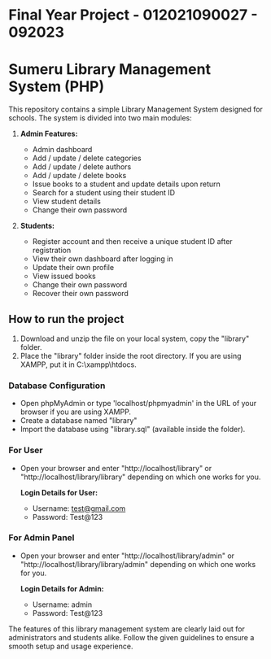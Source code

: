 # Final Year Project - 012021090027 - 092023

# Sumeru Library Management System (PHP)

This repository contains a simple Library Management System designed for schools. The system is divided into two main modules:

1. **Admin Features:**
   
    - Admin dashboard
    - Add / update / delete categories
    - Add / update / delete authors
    - Add / update / delete books
    - Issue books to a student and update details upon return
    - Search for a student using their student ID
    - View student details
    - Change their own password

2. **Students:**
   
    - Register account and then receive a unique student ID after registration
    - View their own dashboard after logging in
    - Update their own profile
    - View issued books
    - Change their own password
    - Recover their own password

## How to run the project

1. Download and unzip the file on your local system, copy the "library" folder.
2. Place the "library" folder inside the root directory. If you are using XAMPP, put it in C:\xampp\htdocs.

### Database Configuration

- Open phpMyAdmin or type 'localhost/phpmyadmin' in the URL of your browser if you are using XAMPP.
- Create a database named "library"
- Import the database using "library.sql" (available inside the folder).

### For User

- Open your browser and enter "http://localhost/library" or "http://localhost/library/library" depending on which one works for you.
  
   **Login Details for User:**
   - Username: test@gmail.com
   - Password: Test@123

### For Admin Panel

- Open your browser and enter "http://localhost/library/admin" or "http://localhost/library/library/admin" depending on which one works for you.

   **Login Details for Admin:**
   - Username: admin
   - Password: Test@123

The features of this library management system are clearly laid out for administrators and students alike. Follow the given guidelines to ensure a smooth setup and usage experience.
